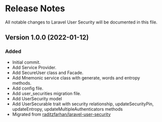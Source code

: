 # Release Notes

All notable changes to Laravel User Security will be documented in this file.

## Version 1.0.0 (2022-01-12)

### Added
- Initial commit.
- Add Service Provider.
- Add SecureUser class and Facade.
- Add Mnemonic service class with generate, words and entropy methods.
- Add config file.
- Add user_securities migration file.
- Add UserSecurity model
- Add UserSecurable trait with security relationship, updateSecurityPin, updateEntropy, updateMultipleAuthenticators methods
- Migrated from [raditzfarhan/laravel-user-security](https://github.com/raditzfarhan/laravel-user-security)